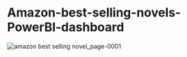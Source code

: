 # Amazon-best-selling-novels-PowerBI-dashboard
![amazon best selling novel_page-0001](https://github.com/user-attachments/assets/de25a7a1-9ed6-460d-ad5c-b6a09fb94bb8)

